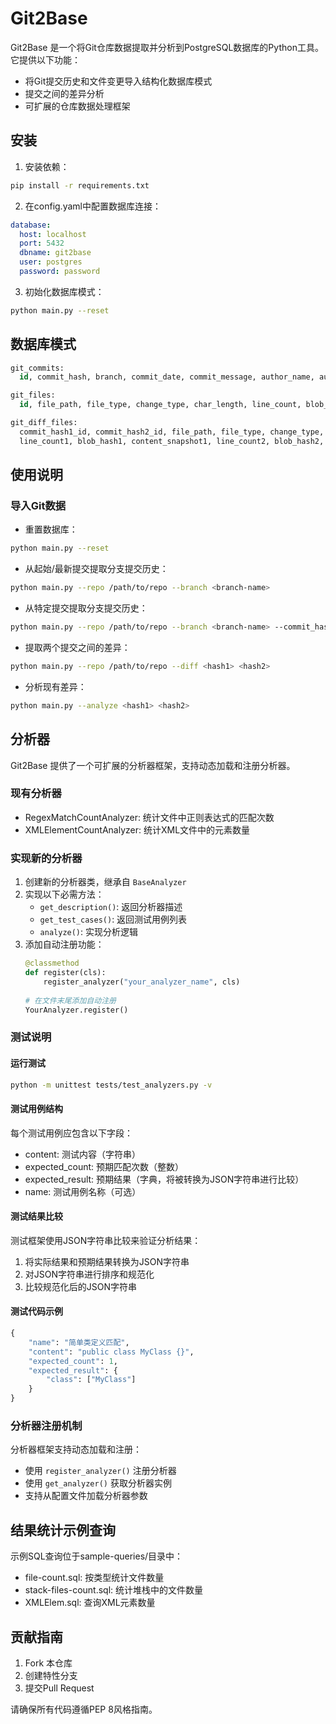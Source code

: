 # Git2Base

Git2Base 是一个将Git仓库数据提取并分析到PostgreSQL数据库的Python工具。它提供以下功能：

- 将Git提交历史和文件变更导入结构化数据库模式
- 提交之间的差异分析
- 可扩展的仓库数据处理框架

## 安装

1. 安装依赖：
```bash
pip install -r requirements.txt
```

2. 在config.yaml中配置数据库连接：
```yaml
database:
  host: localhost
  port: 5432
  dbname: git2base
  user: postgres
  password: password
```

3. 初始化数据库模式：
```bash
python main.py --reset
```

## 数据库模式

```sql
git_commits:
  id, commit_hash, branch, commit_date, commit_message, author_name, author_email

git_files:
  id, file_path, file_type, change_type, char_length, line_count, blob_hash

git_diff_files:
  commit_hash1_id, commit_hash2_id, file_path, file_type, change_type,
  line_count1, blob_hash1, content_snapshot1, line_count2, blob_hash2, content_snapshot2
```

## 使用说明

### 导入Git数据

- 重置数据库：
```bash
python main.py --reset
```

- 从起始/最新提交提取分支提交历史：
```bash
python main.py --repo /path/to/repo --branch <branch-name>
```

- 从特定提交提取分支提交历史：
```bash
python main.py --repo /path/to/repo --branch <branch-name> --commit_hash <hash>
```

- 提取两个提交之间的差异：
```bash
python main.py --repo /path/to/repo --diff <hash1> <hash2>
```

- 分析现有差异：
```bash
python main.py --analyze <hash1> <hash2>
```

## 分析器

Git2Base 提供了一个可扩展的分析器框架，支持动态加载和注册分析器。

### 现有分析器

- RegexMatchCountAnalyzer: 统计文件中正则表达式的匹配次数
- XMLElementCountAnalyzer: 统计XML文件中的元素数量

### 实现新的分析器

1. 创建新的分析器类，继承自 `BaseAnalyzer`
2. 实现以下必需方法：
   - `get_description()`: 返回分析器描述
   - `get_test_cases()`: 返回测试用例列表
   - `analyze()`: 实现分析逻辑
3. 添加自动注册功能：
   ```python
   @classmethod
   def register(cls):
       register_analyzer("your_analyzer_name", cls)
       
   # 在文件末尾添加自动注册
   YourAnalyzer.register()
   ```

### 测试说明

#### 运行测试
```bash
python -m unittest tests/test_analyzers.py -v
```

#### 测试用例结构
每个测试用例应包含以下字段：
- content: 测试内容（字符串）
- expected_count: 预期匹配次数（整数）
- expected_result: 预期结果（字典，将被转换为JSON字符串进行比较）
- name: 测试用例名称（可选）

#### 测试结果比较
测试框架使用JSON字符串比较来验证分析结果：
1. 将实际结果和预期结果转换为JSON字符串
2. 对JSON字符串进行排序和规范化
3. 比较规范化后的JSON字符串

#### 测试代码示例
```python
{
    "name": "简单类定义匹配",
    "content": "public class MyClass {}",
    "expected_count": 1,
    "expected_result": {
        "class": ["MyClass"]
    }
}
```

### 分析器注册机制

分析器框架支持动态加载和注册：
- 使用 `register_analyzer()` 注册分析器
- 使用 `get_analyzer()` 获取分析器实例
- 支持从配置文件加载分析器参数

## 结果统计示例查询

示例SQL查询位于sample-queries/目录中：

- file-count.sql: 按类型统计文件数量
- stack-files-count.sql: 统计堆栈中的文件数量
- XMLElem.sql: 查询XML元素数量

## 贡献指南

1. Fork 本仓库
2. 创建特性分支
3. 提交Pull Request

请确保所有代码遵循PEP 8风格指南。
